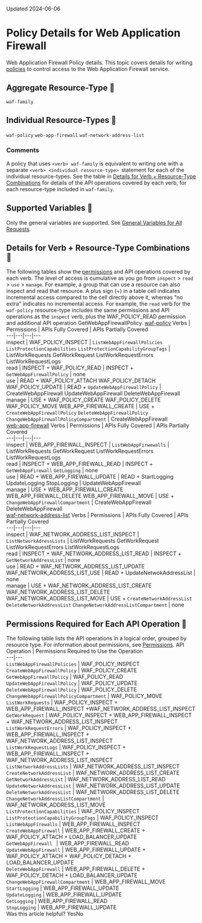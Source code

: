 Updated 2024-06-06
# Policy Details for Web Application Firewall
Web Application Firewall Policy details.
This topic covers details for writing [policies](https://docs.oracle.com/en-us/iaas/Content/Identity/Concepts/policies.htm#How_Policies_Work) to control access to the Web Application Firewall service.
## Aggregate Resource-Type 🔗 
`waf-family`
## Individual Resource-Types 🔗 
`waf-policy`
`web-app-firewall`
`waf-network-address-list`
### Comments
A policy that uses `<verb> waf-family` is equivalent to writing one with a separate `<verb> <individual resource-type> `statement for each of the individual resource-types. 
See the table in [Details for Verb + Resource-Type Combinations](https://docs.oracle.com/en-us/iaas/Content/Identity/Reference/wafpolicyreference_topic-Details_for_WAF_Policies.htm#details) for details of the API operations covered by each verb, for each resource-type included in `waf-family`. 
## Supported Variables 🔗 
Only the general variables are supported. See [General Variables for All Requests](https://docs.oracle.com/en-us/iaas/Content/Identity/Reference/policyreference.htm#General).
## Details for Verb + Resource-Type Combinations 🔗 
The following tables show the [permissions](https://docs.oracle.com/iaas/Content/Identity/policies/permissions.htm) and API operations covered by each verb. The level of access is cumulative as you go from `inspect` > `read` > `use` > `manage`. For example, a group that can use a resource can also inspect and read that resource. A plus sign (+) in a table cell indicates incremental access compared to the cell directly above it, whereas "no extra" indicates no incremental access. 
For example, the `read` verb for the `waf-policy` resource-type includes the same permissions and API operations as the `inspect` verb, plus the WAF_POLICY_READ permission and additional API operation GetWebAppFirewallPolicy.
[waf-policy](https://docs.oracle.com/en-us/iaas/Content/Identity/Reference/wafpolicyreference_topic-Details_for_WAF_Policies.htm)
Verbs | Permissions | APIs Fully Covered | APIs Partially Covered  
---|---|---|---  
inspect |  WAF_POLICY_INSPECT |  `ListWebAppFirewallPolicies` `ListProtectionCapabilities` `ListProtectionCapabilityGroupTags` |  ListWorkRequests GetWorkRequest ListWorkRequestErrors ListWorkRequestLogs  
read |  INSPECT + WAF_POLICY_READ |  INSPECT + `GetWebAppFirewallPolicy` |  none  
use |  READ + WAF_POLICY_ATTACH WAF_POLICY_DETACH WAF_POLICY_UPDATE |  READ + `UpdateWebAppFirewallPolicy` |  CreateWebAppFirewall UpdateWebAppFirewall DeleteWebAppFirewall  
manage |  USE + WAF_POLICY_CREATE WAF_POLICY_DELETE WAF_POLICY_MOVE WEB_APP_FIREWALL_CREATE |  USE + `CreateWebAppFirewallPolicy` `DeleteWebAppFirewallPolicy` `ChangeWebAppFirewallPolicyCompartment` |  CreateWebAppFirewall  
[web-app-firewall](https://docs.oracle.com/en-us/iaas/Content/Identity/Reference/wafpolicyreference_topic-Details_for_WAF_Policies.htm)
Verbs | Permissions | APIs Fully Covered | APIs Partially Covered  
---|---|---|---  
inspect |  WEB_APP_FIREWALL_INSPECT | `ListWebAppFirwewalls` |  ListWorkRequests GetWorkRequest ListWorkRequestErrors ListWorkRequestLogs  
read |  INSPECT + WEB_APP_FIREWALL_READ |  INSPECT + `GetWebAppFirewall` `GetLogging` |  none  
use |  READ + WEB_APP_FIREWALL_UPDATE |  READ + StartLogging UpdateLogging StopLogging |  UpdateWebAppFirewall  
manage |  USE + WEB_APP_FIREWALL_CREATE WEB_APP_FIREWALL_DELETE WEB_APP_FIREWALL_MOVE |  USE + `ChangeWebAppFirewallCompartment` |  CreateWebAppFirewall DeleteWebAppFirewall  
[waf-network-address-list](https://docs.oracle.com/en-us/iaas/Content/Identity/Reference/wafpolicyreference_topic-Details_for_WAF_Policies.htm)
Verbs | Permissions | APIs Fully Covered | APIs Partially Covered  
---|---|---|---  
inspect |  WAF_NETWORK_ADDRESS_LIST_INSPECT | `ListNetworkAdressLists` |  ListWorkRequests GetWorkRequest ListWorkRequestErrors ListWorkRequestLogs  
read |  INSPECT + WAF_NETWORK_ADDRESS_LIST_READ |  INSPECT + `GetNetworkAddressList` |  none  
use |  READ + WAF_NETWORK_ADDRESS_LIST_UPDATE WAF_NETWORK_ADDRESS_LIST_USE |  READ + UpdateNetwokAddressList |  none  
manage |  USE + WAF_NETWORK_ADDRESS_LIST_CREATE WAF_NETWORK_ADDRESS_LIST_DELETE WAF_NETWORK_ADDRESS_LIST_MOVE |  USE + `CreateNetworkAddressList` `DeleteNetworkAddressList` `ChangeNetworkAddressListCompartment` |  none  
## Permissions Required for Each API Operation 🔗 
The following table lists the API operations in a logical order, grouped by resource type.
For information about permissions, see [Permissions](https://docs.oracle.com/en-us/iaas/Content/Identity/Concepts/policyadvancedfeatures.htm#Permissi).
API Operation | Permissions Required to Use the Operation  
---|---  
`ListWebAppFirewallPolicies` | WAF_POLICY_INSPECT  
`CreateWebAppFirewallPolicy` | WAF_POLICY_CREATE   
`GetWebAppFirewallPolicy` | WAF_POLICY_READ  
`UpdateWebAppFirewallPolicy` | WAF_POLICY_UPDATE  
`DeleteWebAppFirewallPolicy` | WAF_POLICY_DELETE  
`ChangeWebAppFirewallPolicyCompartment` | WAF_POLICY_MOVE  
`ListWorkRequests` | WAF_POLICY_INSPECT + WEB_APP_FIREWALL_INSPECT +WAF_NETWORK_ADDRESS_LIST_INSPECT  
`GetWorkRequest` |  WAF_POLICY_INSPECT +  WEB_APP_FIREWALL_INSPECT + WAF_NETWORK_ADDRESS_LIST_INSPECT  
`ListWorkRequestErrors` |  WAF_POLICY_INSPECT +  WEB_APP_FIREWALL_INSPECT + WAF_NETWORK_ADDRESS_LIST_INSPECT  
`ListWorkRequestLogs` |  WAF_POLICY_INSPECT +  WEB_APP_FIREWALL_INSPECT + WAF_NETWORK_ADDRESS_LIST_INSPECT  
`ListNetworkAddressLists` | WAF_NETWORK_ADDRESS_LIST_INSPECT  
`CreateNetworkAddressList` | WAF_NETWORK_ADDRESS_LIST_CREATE  
`GetNetworkAddressList` | WAF_NETWORK_ADDRESS_LIST_READ  
`UpdateNetworkAddressList` | WAF_NETWORK_ADDRESS_LIST_UPDATE  
`DeleteNetworkAddressList` | WAF_NETWORK_ADDRESS_LIST_DELETE  
`ChangeNetworkAddressListCompartment` | WAF_NETWORK_ADDRESS_LIST_MOVE  
`ListProtectionCapabilities` | WAF_POLICY_INSPECT  
`ListProtectionCapabilityGroupTags` | WAF_POLICY_INSPECT  
`ListWebAppFirewalls` | WEB_APP_FIREWALL_INSPECT  
`CreateWebAppFirewall` |  WEB_APP_FIREWALL_CREATE +  WAF_POLICY_ATTACH + LOAD_BALANCER_UPDATE  
`GetWebAppFirewall ` | WEB_APP_FIREWALL_READ  
`UpdateWebAppFirewall` |  WEB_APP_FIREWALL_UPDATE +  WAF_POLICY_ATTACH + WAF_POLICY_DETACH + LOAD_BALANCER_UPDATE  
`DeleteWebAppFirewall` |  WEB_APP_FIREWALL_DELETE + WAF_POLICY_DETACH + LOAD_BALANCER_UPDATE  
`ChangeWebAppFirewallCompartment` | WEB_APP_FIREWALL_MOVE  
`StartLogging` | WEB_APP_FIREWALL_UPDATE  
`UpdateLogging` | WEB_APP_FIREWALL_UPDATE  
`GetLogging` | WEB_APP_FIREWALL_READ  
`StopLogging` | WEB_APP_FIREWALL_UPDATE  
Was this article helpful?
YesNo

